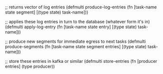 ;; returns vector of log entries
(defmulti produce-log-entries (fn [task-name state segment] [(type state) task-name]))

;; applies these log entries in turn to the database (whatever form it's in)
(defmulti apply-log-entry (fn [task-name state entry] [(type state) task-name]))

;; produce new segments for immediate egress to next tasks
(defmulti produce-segments (fn [task-name state segment entries] [(type state) task-name]))

;; store these entries in kafka or similar
(defmulti store-entries (fn [producer entries] (type producer))
